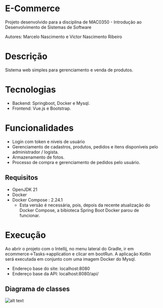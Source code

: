 # E-Commerce

Projeto desenvolvido para a disciplina de MAC0350 - Introdução ao Desenvolvimento de Sistemas de Software

Autores: Marcelo Nascimento e Victor Nascimento Ribeiro

# Descrição
Sistema web simples para gerenciamento e venda de produtos.

# Tecnologias
- Backend: Springboot, Docker e Mysql.
- Frontend: Vue.js e Bootstrap.
  
# Funcionalidades
- Login com token e níveis de usuário
- Gerenciamento de cadastros, produtos, pedidos e itens disponíveis pelo administrador / logista.
- Armazenamento de fotos.
- Processo de compra e gerenciamento de pedidos pelo usuário.

## Requisitos
- OpenJDK 21
- Docker
- Docker Compose : 2.24.1
  - Esta versão é necessária, pois, depois da recente atualização do Docker Compose, a bibioteca Spring Boot Docker parou de funcionar.

# Execução
Ao abrir o projeto com o Intellij, no menu lateral do Gradle, ir em ecommerce->Tasks->application e clicar em bootRun. A aplicação Kotlin será executada em conjunto com uma imagem Docker do Mysql. 
- Endereço base do site: localhost:8080
- Endereço base da API: localhost:8080/api/


## Diagrama de classes
![alt text](https://lucid.app/publicSegments/view/05d03078-9dc9-49f0-bfbc-af45759a2506/image.png)
